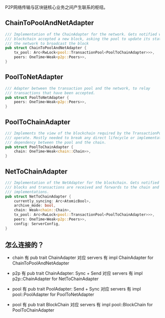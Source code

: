P2P网络传输与区块链核心业务之间产生联系的枢纽。

## ChainToPoolAndNetAdapter

```rust
/// Implementation of the ChainAdapter for the network. Gets notified when the
/// blockchain accepted a new block, asking the pool to update its state and
/// the network to broadcast the block
pub struct ChainToPoolAndNetAdapter {
    tx_pool: Arc<RwLock<pool::TransactionPool<PoolToChainAdapter>>>,
    peers: OneTime<Weak<p2p::Peers>>,
}
```

## PoolToNetAdapter

```rust
/// Adapter between the transaction pool and the network, to relay
/// transactions that have been accepted.
pub struct PoolToNetAdapter {
    peers: OneTime<Weak<p2p::Peers>>,
}
```

## PoolToChainAdapter

```rust
/// Implements the view of the blockchain required by the TransactionPool to
/// operate. Mostly needed to break any direct lifecycle or implementation
/// dependency between the pool and the chain.
pub struct PoolToChainAdapter {
    chain: OneTime<Weak<chain::Chain>>,
}
```

## NetToChainAdapter

```rust
/// Implementation of the NetAdapter for the blockchain. Gets notified when new
/// blocks and transactions are received and forwards to the chain and pool
/// implementations.
pub struct NetToChainAdapter {
    currently_syncing: Arc<AtomicBool>,
    archive_mode: bool,
    chain: Weak<chain::Chain>,
    tx_pool: Arc<RwLock<pool::TransactionPool<PoolToChainAdapter>>>,
    peers: OneTime<Weak<p2p::Peers>>,
    config: ServerConfig,
}
```

## 怎么连接的？

* chain 有 pub trait ChainAdapter 对应 servers 有 impl ChainAdapter for ChainToPoolAndNetAdapter

* p2p 有 pub trait ChainAdapter: Sync + Send 对应 servers 有 impl p2p::ChainAdapter for NetToChainAdapter

* pool 有 pub trait PoolAdapter: Send + Sync 对应 servers 有 impl pool::PoolAdapter for PoolToNetAdapter

* pool 有 pub trait BlockChain 对应 servers 有 impl pool::BlockChain for PoolToChainAdapter



